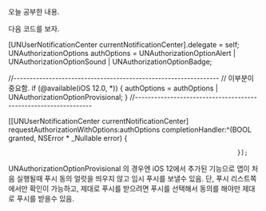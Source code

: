 오늘 공부한 내용.

다음 코드를 보자.

[UNUserNotificationCenter currentNotificationCenter].delegate = self;
UNAuthorizationOptions authOptions = UNAuthorizationOptionAlert | UNAuthorizationOptionSound | UNAuthorizationOptionBadge;
        
//----------------------------------------------------------------
// 이부분이 중요함.
if (@available(iOS 12.0, *)) {
  authOptions = authOptions | UNAuthorizationOptionProvisional;
}
//----------------------------------------------------------------
        
[[UNUserNotificationCenter currentNotificationCenter] requestAuthorizationWithOptions:authOptions
                                                                    completionHandler:^(BOOL granted, NSError * _Nullable error) {
                                                                    
                                                                    }];

UNAuthorizationOptionProvisional 의 경우엔 iOS 12에서 추가된 기능으로 앱이 처음 실행될때 푸시 동의 얼럿을 띄우지 않고 임시 푸시를 보낼수 있음.
단, 푸시 리스트쪽에서만 확인이 가능하고, 제대로 푸시를 받으려면 푸시를 선택해서 동의를 해야만 제대로 푸시를 받을수 있음.

